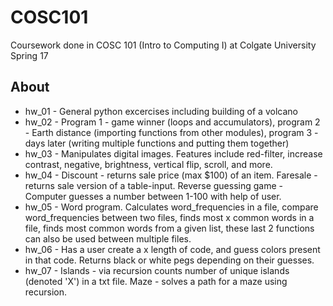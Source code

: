 # COSC101
Coursework done in COSC 101 (Intro to Computing I) at Colgate University Spring 17

## About
* hw_01 - General python excercises including building of a volcano
* hw_02 - Program 1 - game winner (loops and accumulators), program 2 - Earth distance (importing functions from other modules), program 3 - days later (writing multiple functions and putting them together)
* hw_03 - Manipulates digital images. Features include red-filter, increase contrast, negative, brightness, vertical flip, scroll, and more.
* hw_04 - Discount - returns sale price (max $100) of an item. Faresale - returns sale version of a table-input. Reverse guessing game - Computer guesses a number between 1-100 with help of user.
* hw_05 - Word program. Calculates word_frequencies in a file, compare word_frequencies between two files, finds most x common words in a file, finds most common words from a given list, these last 2 functions can also be used between multiple files.
* hw_06 - Has a user create a x length of code, and guess colors present in that code. Returns black or white pegs depending on their guesses.
* hw_07 - Islands - via recursion counts number of unique islands (denoted 'X') in a txt file. Maze - solves a path for a maze using recursion. 
